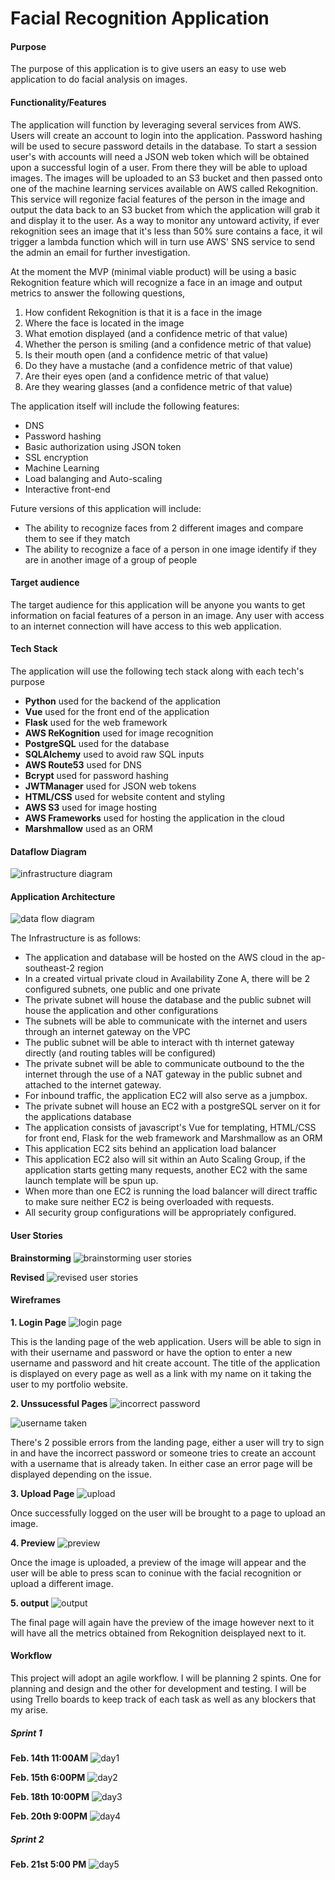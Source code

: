 # Facial Recognition Application

#### Purpose

The purpose of this application is to give users an easy to use web application to do facial analysis on images.

#### Functionality/Features

The application will function by leveraging several services from AWS. Users will create an account to login into the application. Password hashing will be used to secure password details in the database. To start a session user's with accounts will need a JSON web token which will be obtained upon a successful login of a user. From there they will be able to upload images. The images will be uploaded to an S3 bucket and then passed onto one of the machine learning services available on AWS called Rekognition. This service will regonize facial features of the person in the image and output the data back to an S3 bucket from which the application will grab it and display it to the user. As a way to monitor any untoward activity, if ever rekognition sees an image that it's less than 50% sure contains a face, it wil trigger a lambda function which will in turn use AWS' SNS service to send the admin an email for further investigation.

At the moment the MVP (minimal viable product) will be using a basic Rekognition feature which will recognize a face in an image and output metrics to answer the following questions,
1. How confident Rekognition is that it is a face in the image
2. Where the face is located in the image
3. What emotion displayed (and a confidence metric of that value)
4. Whether the person is smiling (and a confidence metric of that value)
5. Is their mouth open (and a confidence metric of that value)
6. Do they have a mustache (and a confidence metric of that value)
7. Are their eyes open (and a confidence metric of that value)
8. Are they wearing glasses (and a confidence metric of that value)

The application itself will include the following features:
- DNS
- Password hashing
- Basic authorization using JSON token
- SSL encryption
- Machine Learning
- Load balanging and Auto-scaling
- Interactive front-end

Future versions of this application will include:
- The ability to recognize faces from 2 different images and compare them to see if they match
- The ability to recognize a face of a person in one image identify if they are in another image of a group of people

#### Target audience

The target audience for this application will be anyone you wants to get information on facial features of a person in an image. Any user with access to an internet connection will have access to this web application.


#### Tech Stack
The application will use the following tech stack along with each tech's purpose
- **Python** used for the backend of the application
- **Vue** used for the front end of the application
- **Flask** used for the web framework
- **AWS ReKognition** used for image recognition
- **PostgreSQL** used for the database
- **SQLAlchemy** used to avoid raw SQL inputs
- **AWS Route53** used for DNS
- **Bcrypt** used for password hashing
- **JWTManager** used for JSON web tokens
- **HTML/CSS** used for website content and styling
- **AWS S3** used for image hosting
- **AWS Frameworks** used for hosting the application in the cloud
- **Marshmallow** used as an ORM

#### Dataflow Diagram
![infrastructure diagram](docs/FRdataflow.png)

#### Application Architecture
![data flow diagram](docs/FRinfra.png)


The Infrastructure is as follows:
- The application and database will be hosted on the AWS cloud in the ap-southeast-2 region
- In a created virtual private cloud in Availability Zone A, there will be 2 configured subnets, one public and one private
- The private subnet will house the database and the public subnet will house the application and other configurations
- The subnets will be able to communicate with the internet and users through an internet gateway on the VPC
- The public subnet will be able to interact with th internet gateway directly (and routing tables will be configured)
- The private subnet will be able to communicate outbound to the the internet through the use of a NAT gateway in the public subnet and attached to the internet gateway.
- For inbound traffic, the application EC2 will also serve as a jumpbox.
- The private subnet will house an EC2 with a postgreSQL server on it for the applications database
- The application consists of javascript's Vue for templating, HTML/CSS for front end, Flask for the web framework and Marshmallow as an ORM 
- This application EC2 sits behind an application load balancer
- This application EC2 also will sit within an Auto Scaling Group, if the application starts getting many requests, another EC2 with the same launch template will be spun up.
- When more than one EC2 is running the load balancer will direct traffic to make sure neither EC2 is being overloaded with requests.
- All security group configurations will be appropriately configured.

#### User Stories

**Brainstorming**
![brainstorming user stories](docs/brainstorming.PNG)

**Revised**
![revised user stories](docs/revised.PNG)

#### Wireframes

**1. Login Page**
![login page](docs/wireframes/login.png)

This is the landing page of the web application. Users will be able to sign in with their username and password or have the option to enter a new username and password and hit create account. The title of the application is displayed on every page as well as a link with my name on it taking the user to my portfolio website.

**2. Unssucessful Pages**
![incorrect password](docs/wireframes/incorrectpassword.png)

![username taken](docs/wireframes/usernametaken.png)

There's 2 possible errors from the landing page, either a user will try to sign in and have the incorrect password or someone tries to create an account with a username that is already taken. In either case an error page will be displayed depending on the issue.

**3. Upload Page**
![upload](docs/wireframes/upload.png)

Once successfully logged on the user will be brought to a page to upload an image. 

**4. Preview**
![preview](docs/wireframes/preview.png)

Once the image is uploaded, a preview of the image will appear and the user will be able to press scan to coninue with the facial recognition or upload a different image.

**5. output**
![output](docs/wireframes/output.png)

The final page will again have the preview of the image however next to it will have all the metrics obtained from Rekognition deisplayed next to it.

#### Workflow

This project will adopt an agile workflow. I will be planning 2 spints. One for planning and design and the other for development and testing. I will be using Trello boards to keep track of each task as well as any blockers that my arise.

##### Sprint 1

**Feb. 14th 11:00AM**
![day1](docs/workflow/s1d2.PNG)

**Feb. 15th 6:00PM**
![day2](docs/workflow/s1d3.PNG)

**Feb. 18th 10:00PM**
![day3](docs/workflow/s1d4.PNG)

**Feb. 20th 9:00PM**
![day4](docs/workflow/s1d5.PNG)

##### Sprint 2

**Feb. 21st 5:00 PM**
![day5](docs/workflow/s2d1.PNG)




